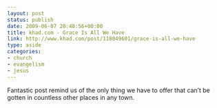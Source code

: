 ```yaml
---
layout: post
status: publish
date: 2009-06-07 20:48:56+00:00
title: khad.com - Grace Is All We Have
link: http://www.khad.com/post/118049601/grace-is-all-we-have
type: aside
categories:
- church
- evangelism
- jesus
---
```


Fantastic post remind us of the only thing we have to offer that can’t be gotten in countless other places in any town.
